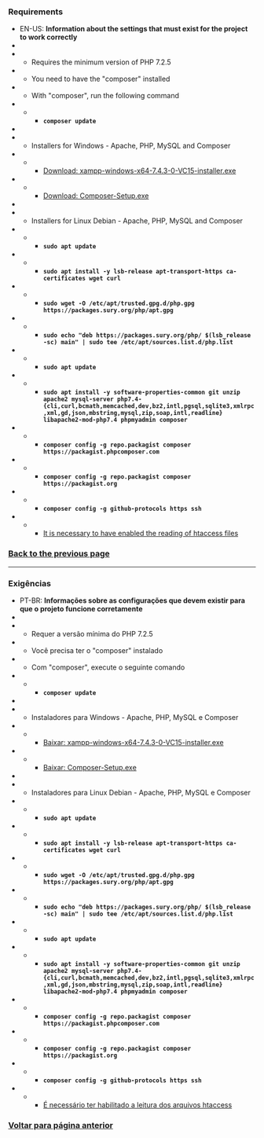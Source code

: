 ### Requirements

* EN-US: **Information about the settings that must exist for the project to work correctly**
* 
* * Requires the minimum version of PHP 7.2.5
* * You need to have the "composer" installed
* * With "composer", run the following command
* * * **```composer update```**
* 
* * Installers for Windows - Apache, PHP, MySQL and Composer
* * * <a href="https://sourceforge.net/projects/xampp/files/XAMPP%20Windows/7.4.3/xampp-windows-x64-7.4.3-0-VC15-installer.exe/download">Download: xampp-windows-x64-7.4.3-0-VC15-installer.exe</a>
* * * <a href="https://getcomposer.org/Composer-Setup.exe">Download: Composer-Setup.exe</a>
* 
* * Installers for Linux Debian - Apache, PHP, MySQL and Composer
* * * **```sudo apt update```**
* * * **```sudo apt install -y lsb-release apt-transport-https ca-certificates wget curl```**
* * * **```sudo wget -O /etc/apt/trusted.gpg.d/php.gpg https://packages.sury.org/php/apt.gpg```**
* * * **```sudo echo "deb https://packages.sury.org/php/ $(lsb_release -sc) main" | sudo tee /etc/apt/sources.list.d/php.list```**
* * * **```sudo apt update```**
* * * **```sudo apt install -y software-properties-common git unzip apache2 mysql-server php7.4-{cli,curl,bcmath,memcached,dev,bz2,intl,pgsql,sqlite3,xmlrpc,xml,gd,json,mbstring,mysql,zip,soap,intl,readline} libapache2-mod-php7.4 phpmyadmin composer```**
* * * **```composer config -g repo.packagist composer https://packagist.phpcomposer.com```**
* * * **```composer config -g repo.packagist composer https://packagist.org```**
* * * **```composer config -g github-protocols https ssh```**
* * * <a href="https://askubuntu.com/questions/421233/enabling-htaccess-file-to-rewrite-path-not-working">It is necessary to have enabled the reading of htaccess files</a>

### [Back to the previous page](./DOC-EU.md)

<hr>

### Exigências

* PT-BR: **Informações sobre as configurações que devem existir para que o projeto funcione corretamente**
* 
* * Requer a versão mínima do PHP 7.2.5
* * Você precisa ter o "composer" instalado
* * Com "composer", execute o seguinte comando
* * * **```composer update```**
* 
* * Instaladores para Windows - Apache, PHP, MySQL e Composer
* * * <a href="https://sourceforge.net/projects/xampp/files/XAMPP%20Windows/7.4.3/xampp-windows-x64-7.4.3-0-VC15-installer.exe/download">Baixar: xampp-windows-x64-7.4.3-0-VC15-installer.exe</a>
* * * <a href="https://getcomposer.org/Composer-Setup.exe">Baixar: Composer-Setup.exe</a>
* 
* * Instaladores para Linux Debian - Apache, PHP, MySQL e Composer
* * * **```sudo apt update```**
* * * **```sudo apt install -y lsb-release apt-transport-https ca-certificates wget curl```**
* * * **```sudo wget -O /etc/apt/trusted.gpg.d/php.gpg https://packages.sury.org/php/apt.gpg```**
* * * **```sudo echo "deb https://packages.sury.org/php/ $(lsb_release -sc) main" | sudo tee /etc/apt/sources.list.d/php.list```**
* * * **```sudo apt update```**
* * * **```sudo apt install -y software-properties-common git unzip apache2 mysql-server php7.4-{cli,curl,bcmath,memcached,dev,bz2,intl,pgsql,sqlite3,xmlrpc,xml,gd,json,mbstring,mysql,zip,soap,intl,readline} libapache2-mod-php7.4 phpmyadmin composer```**
* * * **```composer config -g repo.packagist composer https://packagist.phpcomposer.com```**
* * * **```composer config -g repo.packagist composer https://packagist.org```**
* * * **```composer config -g github-protocols https ssh```**
* * * <a href="https://askubuntu.com/questions/421233/enabling-htaccess-file-to-rewrite-path-not-working">É necessário ter habilitado a leitura dos arquivos htaccess</a>

### [Voltar para página anterior](./DOC.md)
